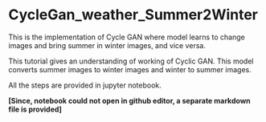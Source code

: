 # CycleGan_weather_Summer2Winter
This is the implementation of Cycle GAN where model learns to change images and bring summer in winter images, and vice versa.

This tutorial gives an understanding of working of Cyclic GAN. This model converts summer images to winter images and winter to summer
images.

All the steps are provided in jupyter notebook.

**[Since, notebook could not open in github editor, a separate markdown file is provided]**
